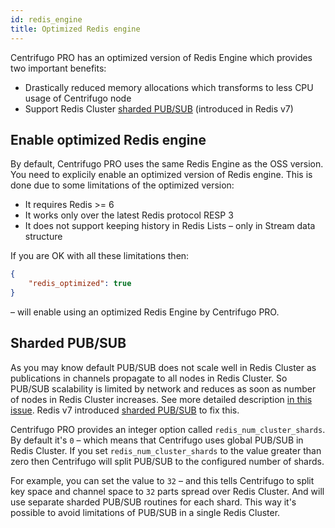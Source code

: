 ```yaml
---
id: redis_engine
title: Optimized Redis engine
---
```


Centrifugo PRO has an optimized version of Redis Engine which provides two important benefits:

* Drastically reduced memory allocations which transforms to less CPU usage of Centrifugo node
* Support Redis Cluster [sharded PUB/SUB](https://redis.io/docs/manual/pubsub/#sharded-pubsub) (introduced in Redis v7)

## Enable optimized Redis engine

By default, Centrifugo PRO uses the same Redis Engine as the OSS version. You need to explicily enable an optimized version of Redis engine. This is done due to some limitations of the optimized version:

* It requires Redis >= 6
* It works only over the latest Redis protocol RESP 3
* It does not support keeping history in Redis Lists – only in Stream data structure

If you are OK with all these limitations then:

```json title="config.json"
{
    "redis_optimized": true
}
```

– will enable using an optimized Redis Engine by Centrifugo PRO.

## Sharded PUB/SUB

As you may know default PUB/SUB does not scale well in Redis Cluster as publications in channels propagate to all nodes in Redis Cluster. So PUB/SUB scalability is limited by network and reduces as soon as number of nodes in Redis Cluster increases. See more detailed description [in this issue](https://github.com/redis/redis/issues/2672). Redis v7 introduced [sharded PUB/SUB](https://redis.io/docs/manual/pubsub/#sharded-pubsub) to fix this.

Centrifugo PRO provides an integer option called `redis_num_cluster_shards`. By default it's `0` – which means that Centrifugo uses global PUB/SUB in Redis Cluster. If you set `redis_num_cluster_shards` to the value greater than zero then Centrifugo will split PUB/SUB to the configured number of shards.

For example, you can set the value to `32` – and this tells Centrifugo to split key space and channel space to `32` parts spread over Redis Cluster. And will use separate sharded PUB/SUB routines for each shard. This way it's possible to avoid limitations of PUB/SUB in a single Redis Cluster.
